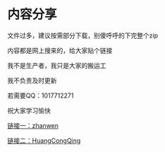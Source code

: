 # 内容分享

文件过多，建议按需部分下载，别傻呼呼的下完整个zip

内容都是网上搜来的，给大家贴个链接

我不是生产者，我只是大家的搬运工

我不负责及时更新

若需要QQ：1017712271

祝大家学习愉快

[链接一：zhanwen](https://github.com/zhanwen)

[链接二：HuangCongQing](https://github.com/HuangCongQing/Algorithms_MathModels)

